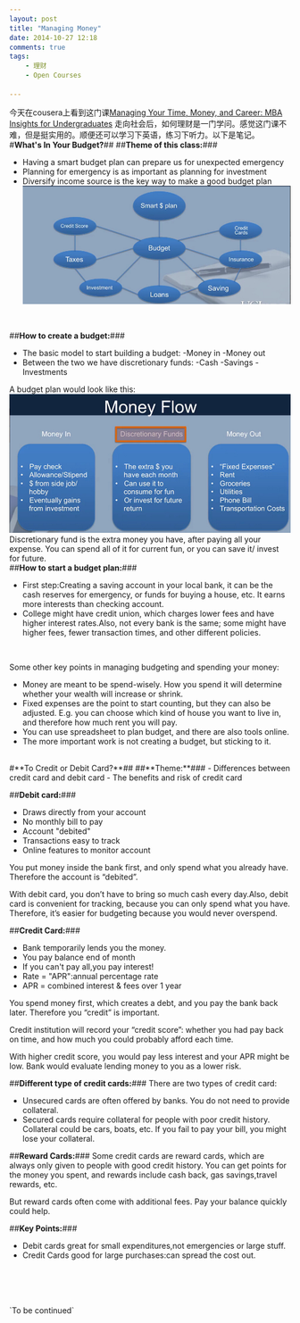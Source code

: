 ```yaml
---
layout: post
title: "Managing Money"
date: 2014-10-27 12:18
comments: true
tags: 
	- 理财
	- Open Courses

---
```

今天在cousera上看到这门课[Managing Your Time, Money, and Career: MBA Insights for Undergraduates](https://www.coursera.org/course/managingmoney)
走向社会后，如何理财是一门学问。感觉这门课不难，但是挺实用的。顺便还可以学习下英语，练习下听力。以下是笔记。
#**What's In Your Budget?**##
##**Theme of this class:**###

- Having a smart budget plan can prepare us for unexpected emergency
- Planning for emergency is as important as planning for investment
- Diversify income source is the key way to make a good budget plan
 ![managing money](https://raw.githubusercontent.com/thddaniel/Myblog/master/image/Managing%20time,money%20and%20career/1.managing%20money.jpg)
<!--more-->
<br>

##**How to create a budget:**###

- The basic model to start building a budget:
    -Money in
    -Money out
- Between the two we have discretionary funds:
    -Cash
    -Savings
    -Investments

A budget plan would look like this:
![money flow](https://raw.githubusercontent.com/thddaniel/Myblog/master/image/Managing%20time,money%20and%20career/2.money%20flow.jpg)
Discretionary fund is the extra money you have, after paying all your expense. You can spend all of it for current fun, or you can save it/ invest for future.
<br>
##**How to start a budget plan:**###

- First step:Creating a saving account in your local bank, it can be the cash reserves for emergency, or funds for buying a house, etc. It earns more interests than checking account.
- College might have credit union, which charges lower fees and have higher interest rates.Also, not every bank is the same; some might have higher fees, fewer transaction times, and other different policies.

<br>

Some other key points in managing budgeting and spending your money:

- Money are meant to be spend-wisely. How you spend it will determine whether your wealth will increase or shrink.
- Fixed expenses are the point to start counting, but they can also be adjusted. E.g. you can choose which kind of house you want to live in, and therefore how much rent you will pay.
- You can use spreadsheet to plan budget, and there are also tools online.
- The more important work is not creating a budget, but sticking to it.
<br>
#**To Credit or Debit Card?**##
##**Theme:**###
- Differences between credit card and debit card
- The benefits and risk of credit card

##**Debit card:**###

- Draws directly from your account
- No monthly bill to pay
- Account "debited"
- Transactions easy to track
- Online features to monitor account

You put money inside the bank first, and only spend what you already have. Therefore the account is “debited”.

With debit card, you don’t have to bring so much cash every day.Also, debit card is convenient for tracking, because you can only spend what you have. Therefore, it’s easier for budgeting because you would never overspend.

##**Credit Card:**###

- Bank temporarily lends you the money.
- You pay balance end of month
- If you can't pay all,you pay interest!
- Rate = "APR":annual percentage rate
- APR = combined interest & fees over 1 year

You spend money first, which creates a debt, and you pay the bank back later. Therefore you “credit” is important.

Credit institution will record your “credit score”: whether you had pay back on time, and how much you could probably afford each time.

With higher credit score, you would pay less interest and your APR might be low. Bank would evaluate lending money to you as a lower risk.


##**Different type of credit cards:**###
There are two types of credit card: 

- Unsecured cards are often offered by banks. You do not need to provide collateral.
- Secured cards require collateral for people with poor credit history. Collateral could be cars, boats, etc. If you fail to pay your bill, you might lose your collateral.

##**Reward Cards:**###
Some credit cards are reward cards, which are always only given to people with good credit history. You can get points for the money you spent, and rewards include cash back, gas savings,travel rewards, etc.

But reward cards often come with additional fees. Pay your balance quickly could help.

##**Key Points:**###
- Debit cards great for small expenditures,not emergencies or large stuff.
- Credit Cards good for large purchases:can spread the cost out.

<br>
<br>
<br>
<br>
`To be continued`